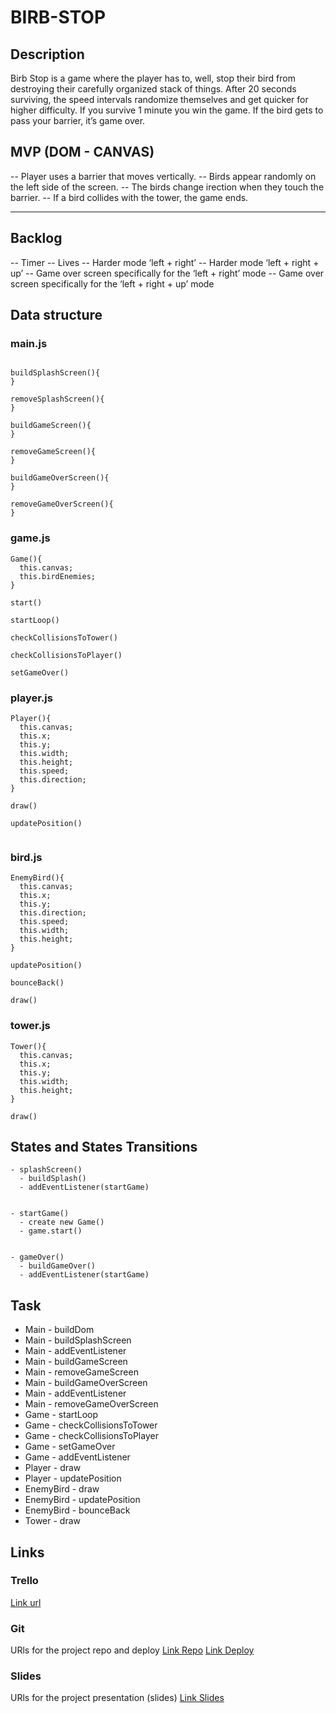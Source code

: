 # BIRB-STOP

## Description
Birb Stop is a game where the player has to, well, stop their bird from destroying their carefully organized stack of things. After 20 seconds surviving, the speed intervals randomize themselves and get quicker for higher difficulty. If you survive 1 minute you win the game. If the bird gets to pass your barrier, it’s game over.


## MVP (DOM - CANVAS)
-- Player uses a barrier that moves vertically.
-- Birds appear randomly on the left side of the screen.
-- The birds change irection when they touch the barrier.
-- If a bird collides with the tower, the game ends.

--------

## Backlog
-- Timer
-- Lives
-- Harder mode ‘left + right’
-- Harder mode ‘left + right + up’
-- Game over screen specifically for the ‘left + right’ mode
-- Game over screen specifically for the ‘left + right + up’ mode


## Data structure

### main.js
```

buildSplashScreen(){
}

removeSplashScreen(){
}

buildGameScreen(){
}

removeGameScreen(){
}

buildGameOverScreen(){
}

removeGameOverScreen(){
}

```

### game.js
```
Game(){
  this.canvas;
  this.birdEnemies;
}

start()

startLoop()

checkCollisionsToTower()

checkCollisionsToPlayer()

setGameOver()
```

### player.js
```
Player(){
  this.canvas;
  this.x;
  this.y;
  this.width;
  this.height;
  this.speed; 
  this.direction;
}

draw()

updatePosition()


```

### bird.js
```
EnemyBird(){
  this.canvas;
  this.x;
  this.y;
  this.direction;
  this.speed;
  this.width;
  this.height;
}

updatePosition()

bounceBack()

draw()

```

### tower.js 
```
Tower(){
  this.canvas;
  this.x;
  this.y;
  this.width;
  this.height;
}

draw()

```


## States and States Transitions
```
- splashScreen()
  - buildSplash()
  - addEventListener(startGame)
  
  
- startGame()
  - create new Game()
  - game.start()
  
  
- gameOver()
  - buildGameOver()
  - addEventListener(startGame) 
```

## Task
- Main - buildDom
- Main - buildSplashScreen
- Main - addEventListener
- Main - buildGameScreen
- Main - removeGameScreen
- Main - buildGameOverScreen
- Main - addEventListener
- Main - removeGameOverScreen
- Game - startLoop
- Game - checkCollisionsToTower
- Game - checkCollisionsToPlayer
- Game - setGameOver
- Game - addEventListener
- Player - draw
- Player - updatePosition
- EnemyBird - draw
- EnemyBird - updatePosition
- EnemyBird - bounceBack
- Tower - draw

## Links


### Trello
[Link url](https://trello.com/b/P8V3S9Pm)


### Git
URls for the project repo and deploy
[Link Repo](https://github.com/valmgisbert/birb-stop-game-v.2/)
[Link Deploy](https://valmgisbert.github.io/birb-stop-game-v.2/)


### Slides
URls for the project presentation (slides)
[Link Slides](https://docs.google.com/presentation/d/1xHrsnaDQCRyFKnbXI8uwNGIqQXnX85mA20rLVP9v9pw/edit?usp=sharing)



